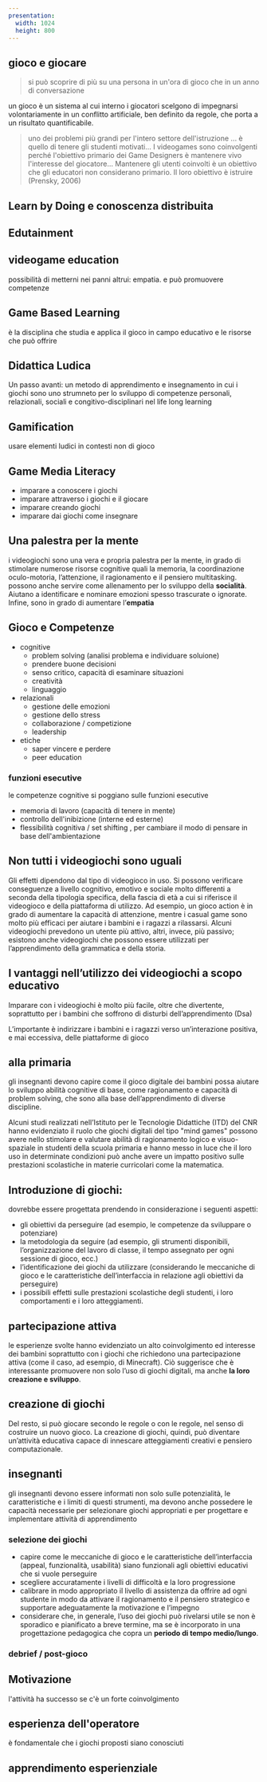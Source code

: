 ```yaml
---
presentation:
  width: 1024
  height: 800
---
```


<!-- slide -->

## gioco e giocare
> si può scoprire di più su una persona in un'ora di gioco che in un anno di conversazione

un gioco è un sistema al cui interno i giocatori scelgono di impegnarsi volontariamente in un conflitto artificiale, ben definito da regole, che porta a un risultato quantificabile.

<!-- slide -->

> uno dei problemi più grandi per l'intero settore dell'istruzione ... è quello di tenere gli studenti motivati... I videogames sono coinvolgenti perché l'obiettivo primario dei Game Designers è mantenere vivo l'interesse del giocatore... Mantenere gli utenti coinvolti è un obiettivo che gli educatori non considerano primario. Il loro obiettivo è istruire (Prensky, 2006)

<!-- slide -->

## Learn by Doing e conoscenza distribuita

<!-- slide -->

## Edutainment

<!-- slide -->

## videogame education
possibilità di metterni nei panni altrui: empatia.
e può promuovere competenze

<!-- slide -->

## Game Based Learning
è la disciplina che studia e applica il gioco in campo educativo e le risorse che può offrire

<!-- slide -->

## Didattica Ludica
Un passo avanti: un metodo di apprendimento e insegnamento in cui i giochi sono uno strumneto per lo sviluppo di competenze personali, relazionali, sociali e congitivo-disciplinari nel life long learning

<!-- slide -->

## Gamification
usare elementi ludici in contesti non di gioco

<!-- slide -->

## Game Media Literacy
- imparare a conoscere i giochi
- imparare attraverso i giochi e il giocare
- imparare creando giochi
- imparare dai giochi come insegnare

<!-- slide -->

## Una palestra per la mente
i videogiochi sono una vera e propria palestra per la mente, in grado di stimolare numerose risorse cognitive quali la memoria, la coordinazione oculo-motoria, l’attenzione, il ragionamento e il pensiero multitasking.
possono anche servire come allenamento per lo sviluppo della **socialità**. Aiutano a identificare e nominare emozioni spesso trascurate o ignorate. Infine, sono in grado di aumentare l’**empatia**

<!-- slide -->

## Gioco e Competenze
- cognitive 
	- problem solving (analisi problema e individuare soluione)
	- prendere buone decisioni
	- senso critico, capacità di esaminare situazioni
	- creatività
	- linguaggio
- relazionali
	- gestione delle emozioni
	- gestione dello stress
	- collaborazione / competizione
	- leadership
- etiche
	- saper vincere e perdere
	- peer education

<!-- slide -->

### funzioni esecutive
le competenze cognitive si poggiano sulle funzioni esecutive
- memoria di lavoro (capacità di tenere in mente)
- controllo dell'inibizione (interne ed esterne)
- flessibilità cognitiva / set shifting , per cambiare il modo di pensare in base dell'ambientazione

<!-- slide -->

## Non tutti i videogiochi sono uguali

Gli effetti dipendono dal tipo di videogioco in uso. Si possono verificare conseguenze a livello cognitivo, emotivo e sociale molto differenti a seconda della tipologia specifica, della fascia di età a cui si riferisce il videogioco e della piattaforma di utilizzo. Ad esempio, un gioco action è in grado di aumentare la capacità di attenzione, mentre i casual game sono molto più efficaci per aiutare i bambini e i ragazzi a rilassarsi. Alcuni videogiochi prevedono un utente più attivo, altri, invece, più passivo; esistono anche videogiochi che possono essere utilizzati per l’apprendimento della grammatica e della storia.

<!-- slide -->

## I vantaggi nell’utilizzo dei videogiochi a scopo educativo
Imparare con i videogiochi è molto più facile, oltre che divertente, soprattutto per i bambini che soffrono di disturbi dell’apprendimento (Dsa)

L’importante è indirizzare i bambini e i ragazzi verso un’interazione positiva, e mai eccessiva, delle piattaforme di gioco

<!-- slide -->

## alla primaria
gli insegnanti devono capire come il gioco digitale dei bambini possa aiutare lo sviluppo abilità cognitive di base, come ragionamento e capacità di problem solving, che sono alla base dell’apprendimento di diverse discipline.

Alcuni studi realizzati nell’Istituto per le Tecnologie Didattiche (ITD) del CNR hanno evidenziato il ruolo che giochi digitali del tipo "mind games" possono avere nello stimolare e valutare abilità di ragionamento logico e visuo-spaziale in studenti della scuola primaria e hanno messo in luce che il loro uso in determinate condizioni può anche avere un impatto positivo sulle prestazioni scolastiche in materie curricolari come la matematica.

<!-- slide -->


## Introduzione di giochi:
dovrebbe essere progettata prendendo in considerazione i seguenti aspetti:
- gli obiettivi da perseguire (ad esempio, le competenze da sviluppare o potenziare)
- la metodologia da seguire (ad esempio, gli strumenti disponibili, l’organizzazione del lavoro di classe, il tempo assegnato per ogni sessione di gioco, ecc.)
- l’identificazione dei giochi da utilizzare (considerando le meccaniche di gioco e le caratteristiche dell’interfaccia in relazione agli obiettivi da perseguire)
- i possibili effetti sulle prestazioni scolastiche degli studenti, i loro comportamenti e i loro atteggiamenti.

<!-- slide -->

## partecipazione attiva
le esperienze svolte hanno evidenziato un alto coinvolgimento ed interesse dei bambini soprattutto con i giochi che richiedono una partecipazione attiva (come il caso, ad esempio, di Minecraft). Ciò suggerisce che è interessante promuovere non solo l’uso di giochi digitali, ma anche **la loro creazione e sviluppo**.

<!-- slide -->

## creazione di giochi

Del resto, si può giocare secondo le regole o con le regole, nel senso di costruire un nuovo gioco. La creazione di giochi, quindi, può diventare un’attività educativa capace di innescare atteggiamenti creativi e pensiero computazionale.

<!-- slide -->

## insegnanti
gli insegnanti devono essere informati non solo sulle potenzialità, le caratteristiche e i limiti di questi strumenti, ma devono anche possedere le capacità necessarie per selezionare giochi appropriati e per progettare e implementare attività di apprendimento

<!-- slide -->

### selezione dei giochi
- capire come le meccaniche di gioco e le caratteristiche dell’interfaccia (appeal, funzionalità, usabilità) siano funzionali agli obiettivi educativi che si vuole perseguire
- scegliere accuratamente i livelli di difficoltà e la loro progressione
- calibrare in modo appropriato il livello di assistenza da offrire ad ogni studente in modo da attivare il ragionamento e il pensiero strategico e supportare adeguatamente la motivazione e l’impegno
- considerare che, in generale, l’uso dei giochi può rivelarsi utile se non è sporadico e pianificato a breve termine, ma se è incorporato in una progettazione pedagogica che copra un **periodo di tempo medio/lungo**.

<!-- slide -->

### debrief / post-gioco

<!-- slide -->

## Motivazione
l'attività ha successo se c'è un forte coinvolgimento

<!-- slide -->

## esperienza dell'operatore
è fondamentale che i giochi proposti siano conosciuti

<!-- slide -->

## apprendimento esperienziale
